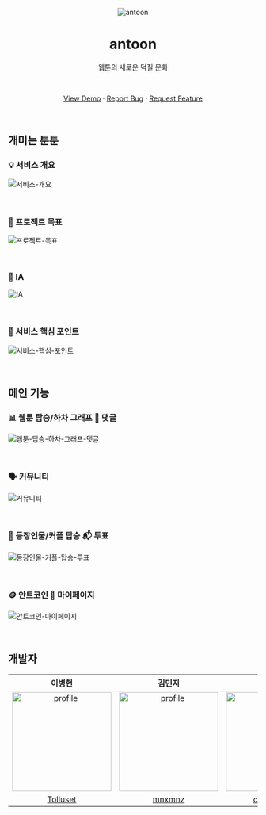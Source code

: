 <p align="center">
    <img src="https://user-images.githubusercontent.com/48766355/188394422-1771bb75-25f8-4733-a5fd-b1dd331d6ff0.png" alt="antoon" >
    <br />
    <h1 align="center">antoon</h1>
    <p align="center">웹툰의 새로운 덕질 문화</p>
    <br />
    <p align="center">
        <a href="https://antoon.fun/">View Demo</a>
        ·
        <a href="https://github.com/depromeet/antoon-web/issues">Report Bug</a>
        ·
        <a href="https://github.com/depromeet/antoon-web/issues">Request Feature</a>
    </p align="center">
</p>

<br />

## 개미는 툰툰

### 💡 서비스 개요

![서비스-개요](https://user-images.githubusercontent.com/48766355/188390871-42bf5a97-9222-4532-9679-a93ad176fc50.png)

<br />

### 🎯 프로젝트 목표

![프로젝트-목표](https://user-images.githubusercontent.com/48766355/188391428-82b5599c-b245-4be3-b903-1f9fd5672fa8.png)

<br />

### 🌳 IA

![IA](https://user-images.githubusercontent.com/48766355/188391446-ed8b5c46-61dd-4df8-bb75-8b5b2a97a4a1.png)

<br />

### 💯 서비스 핵심 포인트

![서비스-핵심-포인트](https://user-images.githubusercontent.com/48766355/188391461-ea033e1d-5644-407a-b721-e1a729bad5d9.png)

<br />

## 메인 기능

### 📊 웹툰 탑승/하차 그래프   💬 댓글

![웹툰-탑승-하차-그래프-댓글](https://user-images.githubusercontent.com/48766355/188391509-e4e41a83-a524-49d6-9e11-71182574471a.png)

<br />

### 🗣️ 커뮤니티

![커뮤니티](https://user-images.githubusercontent.com/48766355/188391536-a6b90e96-cd98-4c10-a8f5-9f3d5415afa2.png)

<br />

### 🚗 등장인물/커플 탑승   📬 투표

![등장인물-커플-탑승-투표](https://user-images.githubusercontent.com/48766355/188391562-5e9ad39e-35d8-492b-bfe3-2dec49de9b27.png)

<br />

### 🪙 안트코인   🙍 마이페이지

![안트코인-마이페이지](https://user-images.githubusercontent.com/48766355/188391592-99840fe2-0f5f-48e7-9199-eda88455a847.png)

<br />

## 개발자

| 이병현 | 김민지 | 최푸름 |
| :---: | :---: | :---: |
| <img src="https://avatars.githubusercontent.com/u/50096419?v=4" alt="profile" width="200" height="200"> | <img src="https://avatars.githubusercontent.com/u/48766355?v=4" alt="profile" width="200" height="200"> | <img src="https://avatars.githubusercontent.com/u/55127127?v=4" alt="profile" width="200" height="200"> |
| [Tolluset](https://github.com/Tolluset) | [mnxmnz](https://github.com/mnxmnz) | [choipureum](https://github.com/choipureum) |

